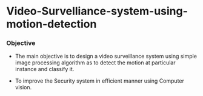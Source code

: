 # Video-Survelliance-system-using-motion-detection

### Objective
*  The main objective is to design a video surveillance system using simple image processing algorithm as to detect the motion at particular instance and classify it.

* To improve the Security system in efficient manner using Computer vision. 
